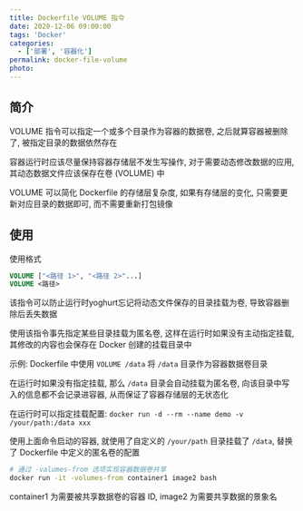 ```yaml
---
title: Dockerfile VOLUME 指令
date: 2020-12-06 09:00:00
tags: 'Docker'
categories:
  - ['部署', '容器化']
permalink: docker-file-volume
photo:
---
```


## 简介

VOLUME 指令可以指定一个或多个目录作为容器的数据卷, 之后就算容器被删除了, 被指定目录的数据依然存在

容器运行时应该尽量保持容器存储层不发生写操作, 对于需要动态修改数据的应用, 其动态数据文件应该保存在卷 (VOLUME) 中

VOLUME 可以简化 Dockerfile 的存储层复杂度, 如果有存储层的变化, 只需要更新对应目录的数据即可, 而不需要重新打包镜像

<!-- more -->

## 使用

使用格式

```dockerfile
VOLUME ["<路径 1>", "<路径 2>"...]
VOLUME <路径>
```

该指令可以防止运行时yoghurt忘记将动态文件保存的目录挂载为卷, 导致容器删除后丢失数据

使用该指令事先指定某些目录挂载为匿名卷, 这样在运行时如果没有主动指定挂载, 其修改的内容也会保存在 Docker 创建的挂载目录中

示例: Dockerfile 中使用 `VOLUME /data` 将 `/data` 目录作为容器数据卷目录

在运行时如果没有指定挂载, 那么 `/data` 目录会自动挂载为匿名卷, 向该目录中写入的信息都不会记录进容器, 从而保证了容器存储层的无状态化

在运行时可以指定挂载配置: `docker run -d --rm --name demo -v /your/path:/data xxx`

使用上面命令启动的容器, 就使用了自定义的 `/your/path` 目录挂载了 `/data`, 替换了 Dockerfile 中定义的匿名卷的配置

```sh
# 通过 -valumes-from 选项实现容器数据卷共享
docker run -it -volumes-from container1 image2 bash
```

container1 为需要被共享数据卷的容器 ID, image2 为需要共享数据的景象名
